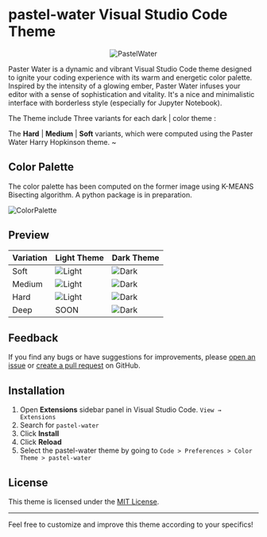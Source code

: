 # pastel-water Visual Studio Code Theme

<center>

![PastelWater](https://raw.githubusercontent.com/Chatr0uge/PastelWater-theme-for-VsCode/main/images/icon.png)

</center>
Paster Water is a dynamic and vibrant Visual Studio Code theme designed to ignite your coding experience with its warm and energetic color palette. Inspired by the intensity of a glowing ember, Paster Water infuses your editor with a sense of sophistication and vitality. It's a nice and minimalistic interface with borderless style (especially for Jupyter Notebook).

The Theme include Three variants for each dark | color theme :

The **Hard** | **Medium** | **Soft** variants, which were computed using the Paster Water Harry Hopkinson theme.
~

## Color Palette

The color palette has been computed on the former image using K-MEANS Bisecting algorithm. A python package is in preparation.

![ColorPalette](https://raw.githubusercontent.com/Chatr0uge/PastelWater-theme-for-VsCode/main/images/4_palette.png)

## Preview

| Variation | Light Theme                                                                                                     | Dark Theme                                                                                                    |
| --------- | --------------------------------------------------------------------------------------------------------------- | ------------------------------------------------------------------------------------------------------------- |
| Soft      | ![Light](https://raw.githubusercontent.com/Chatr0uge/PastelWater-theme-for-VsCode/main/images/light-soft.png)   | ![Dark](https://raw.githubusercontent.com/Chatr0uge/PastelWater-theme-for-VsCode/main/images/dark-soft.png)   |
| Medium    | ![Light](https://raw.githubusercontent.com/Chatr0uge/PastelWater-theme-for-VsCode/main/images/light-medium.png) | ![Dark](https://raw.githubusercontent.com/Chatr0uge/PastelWater-theme-for-VsCode/main/images/dark-medium.png) |
| Hard      | ![Light](https://raw.githubusercontent.com/Chatr0uge/PastelWater-theme-for-VsCode/main/images/light-hard.png)   | ![Dark](https://raw.githubusercontent.com/Chatr0uge/PastelWater-theme-for-VsCode/main/images/dark-hard.png)   |
| Deep      | SOON                                                                                                            | ![Dark](https://raw.githubusercontent.com/Chatr0uge/PastelWater-theme-for-VsCode/main/images/dark-deep.png)   |

## Feedback

If you find any bugs or have suggestions for improvements, please [open an issue](https://github.com/yourusername/pastel-water-theme/issues) or [create a pull request](https://github.com/yourusername/pastel-water-theme/pulls) on GitHub.

## Installation

1. Open **Extensions** sidebar panel in Visual Studio Code. `View → Extensions`
2. Search for `pastel-water`
3. Click **Install**
4. Click **Reload**
5. Select the pastel-water theme by going to `Code > Preferences > Color Theme > pastel-water`

## License

This theme is licensed under the [MIT License](LICENSE.md).

---

Feel free to customize and improve this theme according to your specifics!
